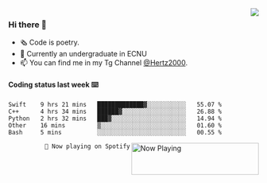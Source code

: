 <img  align="right" src="https://github-readme-stats.vercel.app/api?username=BillChen2K&show_icons=true&count_private=true&hide_title=true">

### Hi there 👋

- 🗞 Code is poetry.
- 🌱 Currently an undergraduate in ECNU
- 📫 You can find me in my Tg Channel [@Hertz2000](https://t.me/Hertz2000).

#### Coding status last week ⌨️

<!--START_SECTION:waka-->
```text
Swift    9 hrs 21 mins   █████████████▓░░░░░░░░░░░   55.07 % 
C++      4 hrs 34 mins   ██████▓░░░░░░░░░░░░░░░░░░   26.88 % 
Python   2 hrs 32 mins   ███▓░░░░░░░░░░░░░░░░░░░░░   14.94 % 
Other    16 mins         ▒░░░░░░░░░░░░░░░░░░░░░░░░   01.60 % 
Bash     5 mins          ░░░░░░░░░░░░░░░░░░░░░░░░░   00.55 % 
```
<!--END_SECTION:waka-->


<div>
<a href="https://spotify-now-playing.billchen2k.vercel.app/now-playing?open">
   <img align="right" src="https://spotify-now-playing.billchen2k.vercel.app/now-playing" width="256" height="64" alt="Now Playing">
</a>
</div>

<div>
<p align="right"><code>🎵 Now playing on Spotify</code></p>
</div>

<!--
**BillChen2K/BillChen2K** is a ✨ _special_ ✨ repository because its `README.md` (this file) appears on your GitHub profile.

Here are some ideas to get you started:

- 🔭 I’m currently working on ...
- 🌱 I’m currently learning ...
- 👯 I’m looking to collaborate on ...
- 🤔 I’m looking for help with ...
- 💬 Ask me about ...
- 📫 How to reach me: ...
- 😄 Pronouns: ...
- ⚡ Fun fact: ...
-->
